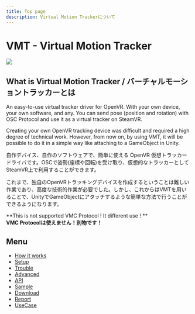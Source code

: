 ```yaml
---
title: Top page
description: Virtual Motion Trackerについて
---
```


# VMT - Virtual Motion Tracker

![](/VirtualMotionTrackerDocument/image/vmt_vr.png?raw=true)

## What is Virtual Motion Tracker / バーチャルモーショントラッカーとは

An easy-to-use virtual tracker driver for OpenVR. With your own device, your own software, and any.
You can send pose (position and rotation) with OSC Protocol and use it as a virtual tracker on SteamVR.

Creating your own OpenVR tracking device was difficult and required a high degree of technical work. 
However, from now on, by using VMT, it will be possible to do it in a simple way like attaching to a GameObject in Unity.   

自作デバイス、自作のソフトウェアで、簡単に使える OpenVR 仮想トラッカードライバです。OSCで姿勢(座標や回転)を受け取り、仮想的なトラッカーとしてSteamVR上で利用することができます。  

これまで、独自のOpenVRトラッキングデバイスを作成するということは難しい作業であり、高度な技術的作業が必要でした。しかし、これからはVMTを用いることで、UnityでGameObjectにアタッチするような簡単な方法で行うことができるようになります。  

**This is not supported VMC Protocol ! It different use ! **  
**VMC Protocolは使えません！別物です！**  

## Menu
- [How it works](howitworks.md)
- [Setup](setup.md)
- [Trouble](trouble.md)
- [Advanced](advanced.md)
- [API](api.md)
- [Sample](sample.md)
- [Download](download.md)
- [Report](report.md)
- [UseCase](usecase.md)

